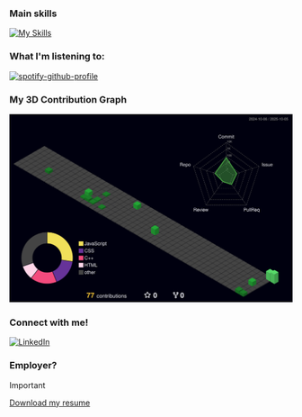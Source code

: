 <!-- Natalia's README-->

### Main skills
[![My Skills](https://skillicons.dev/icons?i=kotlin,java,py,c,cpp,ts,js,html,css,tailwind,react,vercel,vite,nodejs,nextjs,npm,flask,maven,gradle,androidstudio,vscode,eclipse,git,github,figma,latex,windows,apple)](https://skillicons.dev)

<!-- ### Studying
[![Learning](https://skillicons.dev/icons?i=php,go)](https://skillicons.dev) -->

### What I'm listening to:
[![spotify-github-profile](https://spotify-github-profile.kittinanx.com/api/view?uid=rgnpi5ck9qc3qefoohcd2vq6c&cover_image=true&theme=novatorem&show_offline=false&background_color=050505&interchange=false&bar_color=5abf6b&bar_color_cover=true)](https://spotify-github-profile.kittinanx.com/api/view?uid=rgnpi5ck9qc3qefoohcd2vq6c&redirect=true)

### My 3D Contribution Graph
![](./profile-3d-contrib/profile-night-green.svg)

### Connect with me!
<div>
    <a href="https://www.linkedin.com/in/natalia-cano1025/">
        <img src="https://github.com/user-attachments/assets/880aaea6-79b9-4058-b9b4-342391ca04ea" alt="LinkedIn" width="35" height="35"/>
    </a>
</div>

### Employer?
> [!IMPORTANT]  
> <a href="https://drive.google.com/file/d/1WMb7hkuK_MpGet_hpN1Zs_1VCwEnvn5J/view?usp=sharing" download>Download my resume</a>